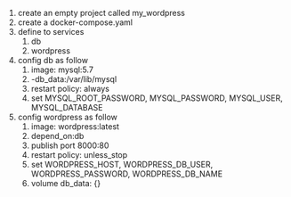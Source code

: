 1. create an empty project called my_wordpress
1. create a docker-compose.yaml
1. define to services
	1. db
	1. wordpress
1. config db as follow
	1. image: mysql:5.7
	1. -db_data:/var/lib/mysql
	1. restart policy: always
	1. set MYSQL_ROOT_PASSWORD, MYSQL_PASSWORD, MYSQL_USER, MYSQL_DATABASE
1. config wordpress as follow
	1. image: wordpress:latest
	1. depend_on:db
	1. publish port 8000:80
	1. restart policy: unless_stop
	1. set WORDPRESS_HOST, WORDPRESS_DB_USER, WORDPRESS_PASSWORD, WORDPRESS_DB_NAME
	1. volume db_data: {}
